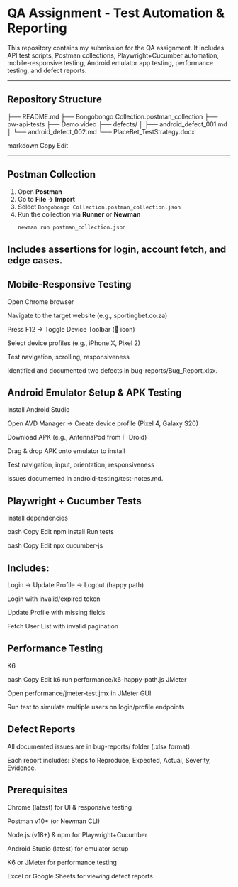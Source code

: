 # QA Assignment - Test Automation & Reporting

This repository contains my submission for the QA assignment. It includes API test scripts, Postman collections, Playwright+Cucumber automation, mobile-responsive testing, Android emulator app testing, performance testing, and defect reports.  

---

##  Repository Structure
├── README.md 
├── Bongobongo Collection.postman_collection
├── pw-api-tests
├── Demo video
├── defects/ 
│ ├── android_defect_001.md
│ └── android_defect_002.md
└── PlaceBet_TestStrategy.docx

markdown
Copy
Edit

---

##  Postman Collection
1. Open **Postman**  
2. Go to **File → Import**  
3. Select `Bongobongo Collection.postman_collection.json`  
4. Run the collection via **Runner** or **Newman**  
   ```bash
   newman run postman_collection.json
## Includes assertions for login, account fetch, and edge cases.

## Mobile-Responsive Testing
Open Chrome browser

Navigate to the target website (e.g., sportingbet.co.za)

Press F12 → Toggle Device Toolbar (📱 icon)

Select device profiles (e.g., iPhone X, Pixel 2)

Test navigation, scrolling, responsiveness

Identified and documented two defects in bug-reports/Bug_Report.xlsx.

##  Android Emulator Setup & APK Testing
Install Android Studio

Open AVD Manager → Create device profile (Pixel 4, Galaxy S20)

Download APK (e.g., AntennaPod from F-Droid)

Drag & drop APK onto emulator to install

Test navigation, input, orientation, responsiveness

Issues documented in android-testing/test-notes.md.

##  Playwright + Cucumber Tests
Install dependencies

bash
Copy
Edit
npm install
Run tests

bash
Copy
Edit
npx cucumber-js
##  Includes:

Login → Update Profile → Logout (happy path)

Login with invalid/expired token

Update Profile with missing fields

Fetch User List with invalid pagination

##  Performance Testing
K6

bash
Copy
Edit
k6 run performance/k6-happy-path.js
JMeter

Open performance/jmeter-test.jmx in JMeter GUI

Run test to simulate multiple users on login/profile endpoints

## Defect Reports
All documented issues are in bug-reports/ folder (.xlsx format).

Each report includes: Steps to Reproduce, Expected, Actual, Severity, Evidence.

## Prerequisites
Chrome (latest) for UI & responsive testing

Postman v10+ (or Newman CLI)

Node.js (v18+) & npm for Playwright+Cucumber

Android Studio (latest) for emulator setup

K6 or JMeter for performance testing

Excel or Google Sheets for viewing defect reports
